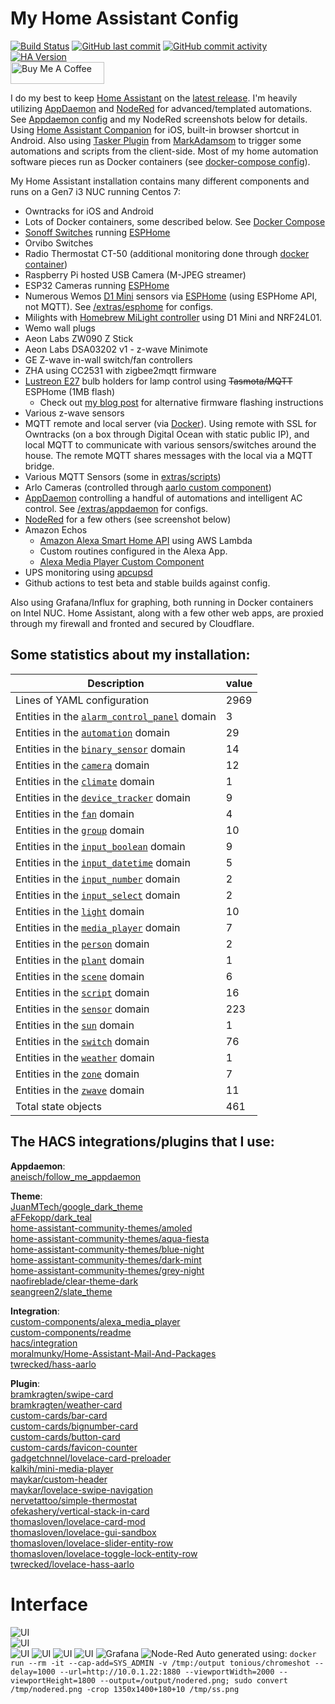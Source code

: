 # My Home Assistant Config
[![Build Status](https://travis-ci.org/aneisch/home-assistant-config.svg?branch=master)](https://travis-ci.org/aneisch/home-assistant-config)
[![GitHub last commit](https://img.shields.io/github/last-commit/aneisch/home-assistant-config)](https://github.com/aneisch/home-assistant-config/commits/master)
[![GitHub commit activity](https://img.shields.io/github/commit-activity/y/aneisch/home-assistant-config)](https://github.com/aneisch/home-assistant-config/graphs/commit-activity)
[![HA Version](https://img.shields.io/badge/Running%20Home%20Assistant-0.107.5%20(Latest)-brightgreen)](https://github.com/home-assistant/home-assistant/releases/latest)
<br><a href="https://www.buymeacoffee.com/aneisch" target="_blank"><img src="https://cdn.buymeacoffee.com/buttons/default-black.png" width="150px" height="35px" alt="Buy Me A Coffee" style="height: 35px !important;width: 150px !important;" ></a>


I do my best to keep [Home Assistant](https://github.com/home-assistant/home-assistant) on the [latest release](https://github.com/home-assistant/home-assistant/releases/latest). I'm heavily utilizing [AppDaemon](http://appdaemon.readthedocs.io/en/latest/) and [NodeRed](https://flows.nodered.org/node/node-red-contrib-home-assistant-websocket) for advanced/templated automations. See [Appdaemon config](https://github.com/aneisch/home-assistant-config/tree/master/extras/appdaemon) and my NodeRed screenshots below for details. Using [Home Assistant Companion](https://itunes.apple.com/us/app/home-assistant-companion/id1099568401?mt=8) for iOS, built-in browser shortcut in Android. Also using [Tasker Plugin](https://github.com/MarkAdamson/home-assistant-plugin-for-tasker) from [MarkAdamsom](https://github.com/MarkAdamson) to trigger some automations and scripts from the client-side. Most of my home automation software pieces run as Docker containers (see [docker-compose config](https://github.com/aneisch/home-assistant-config/tree/master/extras/docker-compose)). 

My Home Assistant installation contains many different components and runs on a Gen7 i3 NUC running Centos 7:

- Owntracks for iOS and Android
- Lots of Docker containers, some described below. See [Docker Compose](https://github.com/aneisch/home-assistant-config/tree/master/extras/docker-compose)
- [Sonoff Switches](https://www.itead.cc/sonoff-wifi-wireless-switch.html) running [ESPHome](https://esphome.io/index.html)
- Orvibo Switches
- Radio Thermostat CT-50 (additional monitoring done through [docker container](https://hub.docker.com/r/aneisch/thermostat_mqtt_docker))
- Raspberry Pi hosted USB Camera (M-JPEG streamer)
- ESP32 Cameras running [ESPHome](https://esphome.io/)
- Numerous Wemos [D1 Mini](https://wiki.wemos.cc/products:d1:d1_mini) sensors via [ESPHome](https://esphome.io/components/api.html) (using ESPHome API, not MQTT). See [/extras/esphome](https://github.com/aneisch/home-assistant-config/tree/master/extras/esphome) for configs. 
- Milights with [Homebrew MiLight controller](http://blog.christophermullins.com/2017/02/11/milight-wifi-gateway-emulator-on-an-esp8266/) using D1 Mini and NRF24L01. 
- Wemo wall plugs
- Aeon Labs ZW090 Z Stick
- Aeon Labs DSA03202 v1 - z-wave Minimote
- GE Z-wave in-wall switch/fan controllers
- ZHA using CC2531 with zigbee2mqtt firmware
- [Lustreon E27](https://www.banggood.com/LUSTREON-E27-Smart-WiFi-Bulb-Adapter-Socket-Lamp-Holder-Work-With-Alexa-Google-Home-IFTTT-AC85-265V-p-1285550.html) bulb holders for lamp control using ~~Tasmota/MQTT~~ ESPHome (1MB flash)
  - Check out [my blog post](http://blog.aneis.ch/2019/01/tuya-convert-for-lustreon.html) for alternative firmware flashing instructions
- Various z-wave sensors
- MQTT remote and local server (via [Docker](https://github.com/aneisch/home-assistant-config/tree/master/extras/docker-compose)). Using remote with SSL for Owntracks (on a box through Digital Ocean with static public IP), and local MQTT to communicate with various sensors/switches around the house. The remote MQTT shares messages with the local via a MQTT bridge.
- Various MQTT Sensors (some in [extras/scripts](https://github.com/aneisch/home-assistant-config/tree/master/extras/scripts))
- Arlo Cameras (controlled through [aarlo custom component](https://github.com/twrecked/hass-aarlo))
- [AppDaemon](https://appdaemon.readthedocs.io/en/latest/) controlling a handful of automations and intelligent AC control. See [/extras/appdaemon](https://github.com/aneisch/home-assistant-config/tree/master/extras/appdaemon) for configs.
- [NodeRed](https://flows.nodered.org/node/node-red-contrib-home-assistant-websocket) for a few others (see screenshot below)
- Amazon Echos
  - [Amazon Alexa Smart Home API](https://www.home-assistant.io/components/alexa.smart_home/) using AWS Lambda 
  - Custom routines configured in the Alexa App.
  - [Alexa Media Player Custom Component](https://github.com/keatontaylor/alexa_media_player)
- UPS monitoring using [apcupsd](https://github.com/gersilex/apcupsd-docker)
- Github actions to test beta and stable builds against config.

Also using Grafana/Influx for graphing, both running in Docker containers on Intel NUC. Home Assistant, along with a few other web apps, are proxied through my firewall and fronted and secured by Cloudflare.
 

## Some statistics about my installation:
Description | value
-- | --
Lines of YAML configuration | 2969
Entities in the [`alarm_control_panel`](https://www.home-assistant.io/components/alarm_control_panel) domain | 3
Entities in the [`automation`](https://www.home-assistant.io/components/automation) domain | 29
Entities in the [`binary_sensor`](https://www.home-assistant.io/components/binary_sensor) domain | 14
Entities in the [`camera`](https://www.home-assistant.io/components/camera) domain | 12
Entities in the [`climate`](https://www.home-assistant.io/components/climate) domain | 1
Entities in the [`device_tracker`](https://www.home-assistant.io/components/device_tracker) domain | 9
Entities in the [`fan`](https://www.home-assistant.io/components/fan) domain | 4
Entities in the [`group`](https://www.home-assistant.io/components/group) domain | 10
Entities in the [`input_boolean`](https://www.home-assistant.io/components/input_boolean) domain | 9
Entities in the [`input_datetime`](https://www.home-assistant.io/components/input_datetime) domain | 5
Entities in the [`input_number`](https://www.home-assistant.io/components/input_number) domain | 2
Entities in the [`input_select`](https://www.home-assistant.io/components/input_select) domain | 2
Entities in the [`light`](https://www.home-assistant.io/components/light) domain | 10
Entities in the [`media_player`](https://www.home-assistant.io/components/media_player) domain | 7
Entities in the [`person`](https://www.home-assistant.io/components/person) domain | 2
Entities in the [`plant`](https://www.home-assistant.io/components/plant) domain | 1
Entities in the [`scene`](https://www.home-assistant.io/components/scene) domain | 6
Entities in the [`script`](https://www.home-assistant.io/components/script) domain | 16
Entities in the [`sensor`](https://www.home-assistant.io/components/sensor) domain | 223
Entities in the [`sun`](https://www.home-assistant.io/components/sun) domain | 1
Entities in the [`switch`](https://www.home-assistant.io/components/switch) domain | 76
Entities in the [`weather`](https://www.home-assistant.io/components/weather) domain | 1
Entities in the [`zone`](https://www.home-assistant.io/components/zone) domain | 7
Entities in the [`zwave`](https://www.home-assistant.io/components/zwave) domain | 11
Total state objects | 461
## The HACS integrations/plugins that I use:
**Appdaemon**:<br>
[aneisch/follow_me_appdaemon](https://github.com/aneisch/follow_me_appdaemon)<br>

**Theme**:<br>
[JuanMTech/google_dark_theme](https://github.com/JuanMTech/google_dark_theme)<br>
[aFFekopp/dark_teal](https://github.com/aFFekopp/dark_teal)<br>
[home-assistant-community-themes/amoled](https://github.com/home-assistant-community-themes/amoled)<br>
[home-assistant-community-themes/aqua-fiesta](https://github.com/home-assistant-community-themes/aqua-fiesta)<br>
[home-assistant-community-themes/blue-night](https://github.com/home-assistant-community-themes/blue-night)<br>
[home-assistant-community-themes/dark-mint](https://github.com/home-assistant-community-themes/dark-mint)<br>
[home-assistant-community-themes/grey-night](https://github.com/home-assistant-community-themes/grey-night)<br>
[naofireblade/clear-theme-dark](https://github.com/naofireblade/clear-theme-dark)<br>
[seangreen2/slate_theme](https://github.com/seangreen2/slate_theme)<br>

**Integration**:<br>
[custom-components/alexa_media_player](https://github.com/custom-components/alexa_media_player)<br>
[custom-components/readme](https://github.com/custom-components/readme)<br>
[hacs/integration](https://github.com/hacs/integration)<br>
[moralmunky/Home-Assistant-Mail-And-Packages](https://github.com/moralmunky/Home-Assistant-Mail-And-Packages)<br>
[twrecked/hass-aarlo](https://github.com/twrecked/hass-aarlo)<br>

**Plugin**:<br>
[bramkragten/swipe-card](https://github.com/bramkragten/swipe-card)<br>
[bramkragten/weather-card](https://github.com/bramkragten/weather-card)<br>
[custom-cards/bar-card](https://github.com/custom-cards/bar-card)<br>
[custom-cards/bignumber-card](https://github.com/custom-cards/bignumber-card)<br>
[custom-cards/button-card](https://github.com/custom-cards/button-card)<br>
[custom-cards/favicon-counter](https://github.com/custom-cards/favicon-counter)<br>
[gadgetchnnel/lovelace-card-preloader](https://github.com/gadgetchnnel/lovelace-card-preloader)<br>
[kalkih/mini-media-player](https://github.com/kalkih/mini-media-player)<br>
[maykar/custom-header](https://github.com/maykar/custom-header)<br>
[maykar/lovelace-swipe-navigation](https://github.com/maykar/lovelace-swipe-navigation)<br>
[nervetattoo/simple-thermostat](https://github.com/nervetattoo/simple-thermostat)<br>
[ofekashery/vertical-stack-in-card](https://github.com/ofekashery/vertical-stack-in-card)<br>
[thomasloven/lovelace-card-mod](https://github.com/thomasloven/lovelace-card-mod)<br>
[thomasloven/lovelace-gui-sandbox](https://github.com/thomasloven/lovelace-gui-sandbox)<br>
[thomasloven/lovelace-slider-entity-row](https://github.com/thomasloven/lovelace-slider-entity-row)<br>
[thomasloven/lovelace-toggle-lock-entity-row](https://github.com/thomasloven/lovelace-toggle-lock-entity-row)<br>
[twrecked/lovelace-hass-aarlo](https://github.com/twrecked/lovelace-hass-aarlo)<br>


# Interface
![UI](images/screenshot1.png)  
![UI](images/screenshot2.png)  
![UI](images/screenshot3.png)
![UI](images/screenshot4.png)
![UI](images/screenshot5.png)
![UI](images/screenshot6.png)
![Grafana](images/grafana.png)
![Node-Red](images/nodered.png)
Auto generated using: `docker run --rm -it --cap-add=SYS_ADMIN -v /tmp:/output tonious/chromeshot --delay=1000 --url=http://10.0.1.22:1880 --viewportWidth=2000 --viewportHeight=1800 --output=/output/nodered.png; sudo convert /tmp/nodered.png -crop 1350x1400+180+10 /tmp/ss.png`
